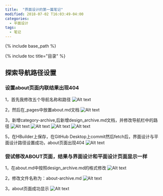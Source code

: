 ```yaml
---
title:  "界面设计的第一篇笔记"
modified: 2018-07-02 T16:03:49-04:00
categories: 
  - 平面设计
tags:
  - 笔记
---
```


{% include base_path %}

{% include toc title="目录" %}


## 探索导航路径设置

### 设置about页面内联结果出现404
1，首先我修改五个导航名称和路径
![Alt text](https://gitee.com/NFUNM171061397/minimal-mistakes/raw/master/assets/images/%E7%95%8C%E9%9D%A2%E8%AE%BE%E8%AE%A11.png)


2，然后在_pages中放置about.md文档
![Alt text](https://gitee.com/NFUNM171061397/minimal-mistakes/raw/master/assets/images/%E7%95%8C%E9%9D%A2%E8%AE%BE%E8%AE%A12.png)

3，新增category-archive,后新增design_archive.md文档，并修改导航栏中的路径
![Alt text](https://gitee.com/NFUNM171061397/minimal-mistakes/raw/master/assets/images/%E7%95%8C%E9%9D%A2%E8%AE%BE%E8%AE%A14.png)
![Alt text](https://gitee.com/NFUNM171061397/minimal-mistakes/raw/master/assets/images/%E7%95%8C%E9%9D%A2%E8%AE%BE%E8%AE%A15.png)
![Alt text](https://gitee.com/NFUNM171061397/minimal-mistakes/raw/master/assets/images/%E7%95%8C%E9%9D%A2%E8%AE%BE%E8%AE%A16.png)
![Alt text](https://gitee.com/NFUNM171061397/minimal-mistakes/raw/master/assets/images/%E7%95%8C%E9%9D%A2%E8%AE%BE%E8%AE%A17.png)



5，在HBuilder上保存，在GitHub Desktop上commit然后fetch后，界面设计与平面设计路径设置成功，about页面出现404
![Alt text](https://gitee.com/NFUNM171061397/minimal-mistakes/raw/master/assets/images/%E7%95%8C%E9%9D%A2%E8%AE%BE%E8%AE%A13.png)

### 尝试修改ABOUT页面，结果与界面设计和平面设计页面显示一样

1，在about.md中按照design_archive.md的格式修改
![Alt text](https://gitee.com/NFUNM171061397/minimal-mistakes/raw/master/assets/images/%E7%95%8C%E9%9D%A2%E8%AE%BE%E8%AE%A18.png)

2，修改文件名称为：about-archive.md
![Alt text](https://gitee.com/NFUNM171061397/minimal-mistakes/raw/master/assets/images/%E7%95%8C%E9%9D%A2%E8%AE%BE%E8%AE%A19.png)

3，about页面成功显示
![Alt text](https://gitee.com/NFUNM171061397/minimal-mistakes/raw/master/assets/images/%E7%95%8C%E9%9D%A2%E8%AE%BE%E8%AE%A110.png)

